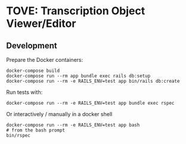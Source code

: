 # TOVE: Transcription Object Viewer/Editor

## Development

Prepare the Docker containers:

```
docker-compose build
docker-compose run --rm app bundle exec rails db:setup
docker-compose run --rm -e RAILS_ENV=test app bin/rails db:create
```

Run tests with:

```
docker-compose run --rm -e RAILS_ENV=test app bundle exec rspec
```

Or interactively / manually in a docker shell

```
docker-compose run --rm -e RAILS_ENV=test app bash
# from the bash prompt
bin/rspec